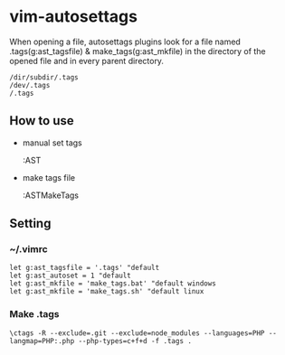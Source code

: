 # vim-autosettags

When opening a file, autosettags plugins look for a file named .tags(g:ast_tagsfile) & make_tags(g:ast_mkfile) in the directory of the opened file and in every parent directory.

```
/dir/subdir/.tags
/dev/.tags
/.tags
```

## How to use

- manual set tags

	:AST

- make tags file

	:ASTMakeTags

## Setting

### ~/.vimrc

```vim
let g:ast_tagsfile = '.tags' "default
let g:ast_autoset = 1 "default
let g:ast_mkfile = 'make_tags.bat' "default windows
let g:ast_mkfile = 'make_tags.sh' "default linux
```

### Make .tags

```shell
\ctags -R --exclude=.git --exclude=node_modules --languages=PHP --langmap=PHP:.php --php-types=c+f+d -f .tags .
```
